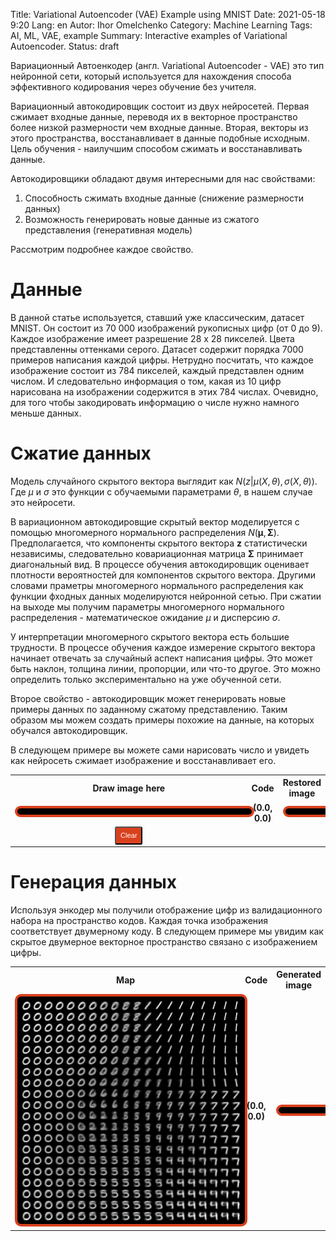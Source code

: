 Title: Variational Autoencoder (VAE) Example using MNIST
Date: 2021-05-18 9:20
Lang: en
Autor: Ihor Omelchenko
Category: Machine Learning
Tags: AI, ML, VAE, example
Summary: Interactive examples of Variational Autoencoder.
Status: draft

<script src="https://ajax.googleapis.com/ajax/libs/jquery/3.5.1/jquery.min.js"></script>
<script src="https://cdn.jsdelivr.net/npm/onnxjs/dist/onnx.min.js"></script>
<style>
div.example { width: 100%; height: auto; text-align: center;}
img#map { width: 100%; float: left; display:inline-block; }
img#map:after { content: ""; display: block; padding-bottom: 100% }
canvas#viewport { width: 100%; image-rendering: crisp-edges; float: right }
canvas#draw { width: 100%; float: left; image-rendering: crisp-edges; }
canvas#restore { width: 100%; image-rendering: crisp-edges; float: right }
div.vertical { border-left: 6px solid #0000; height: 100%; position:absolute; left: 50%; }
button {
  background-color: #D9411E;
  padding: .6em .6em;
  font-size: .8em;
  line-height: 1;
  color: #ffffff;
  text-align: center;
  white-space: nowrap;
  vertical-align: baseline;
  border-radius: .25em;
}
div.border {
  display:inline-block;
  background-color: #000;
  border-radius: 10px;
  border: 4px solid #D9411E;
  padding: 5px;
  width: 100%;
}
table.example {
	text-align: center;
	vertical-align: middle;
}
th, td {
	width: 100%;
	text-align: center;
	vertical-align: middle !important;
}
</style>

Вариационный Автоенкодер (англ. Variational Autoencoder - VAE) это тип нейронной сети, который используется для нахождения способа эффективного кодирования через обучение без учителя.

Вариационный автокодировщик состоит из двух нейросетей. Первая сжимает входные данные, переводя их в векторное пространство более низкой размерности чем входные данные. Вторая, векторы из этого пространства, восстанавливает в данные подобные исходным. Цель обучения - наилучшим способом сжимать и восстанавливать данные.

Автокодировщики обладают двумя интересными для нас свойствами:

1. Способность сжимать входные данные (снижение размерности данных)
2. Возможность генерировать новые данные из сжатого представления (генеративная модель)

Рассмотрим подробнее каждое свойство.

# Данные

В данной статье используется, ставший уже классическим, датасет MNIST. Он состоит из 70 000 изображений рукописных цифр (от 0 до 9). Каждое изображение имеет разрешение 28 х 28 пикселей. Цвета представленны оттенками серого. Датасет содержит порядка 7000 примеров написания каждой цифры. Нетрудно посчитать, что каждое изображение состоит из 784 пикселей, каждый представлен одним числом. И следовательно информация о том, какая из 10 цифр нарисована на изображении содержится в этих 784 числах. Очевидно, для того чтобы закодировать информацию о числе нужно намного меньше данных.

# Сжатие данных

Модель случайного скрытого вектора выглядит как $N(z|\mu(X, \theta), \sigma(X, \theta))$. Где $\mu$ и $\sigma$ это функции с обучаемыми параметрами $\theta$, в нашем случае это нейросети.

В вариационном автокодировщие скрытый вектор моделируется с помощью многомерного нормального распределения $N(\boldsymbol{\mu}, \boldsymbol{\Sigma})$. Предполагается, что компоненты скрытого вектора $\boldsymbol{z}$ статистически независимы, следовательно ковариационная матрица $\boldsymbol{\Sigma}$ принимает диагональный вид. В процессе обучения автокодировщик оценивает плотности вероятностей для компонентов скрытого вектора. Другими словами праметры многомерного нормального распределения как функции фходных данных моделируются нейронной сетью. При сжатии на выходе мы получим параметры многомерного нормального распределения - математическое ожидание $\mu$ и дисперсию $\sigma$.

У интерпретации многомерного скрытого вектора есть большие трудности. В процессе обучения каждое измерение скрытого вектора начинает отвечать за случайный аспект написания цифры. Это может быть наклон, толщина линии, пропорции, или что-то другое. Это можно определить только экспериментально на уже обученной сети.

Второе свойство - автокодировщик может генерировать новые примеры данных по заданному сжатому представлению. Таким образом мы можем создать примеры похожие на данные, на которых обучался автокодировщик.

В следующем примере вы можете сами нарисовать число и увидеть как нейросеть сжимает изображение и восстанавливает его.

<div class="example" id="example_2">
	<table class="example" style="width: 100%; height: auto; table-layout: fixed;">
		<tr>
			<th><text>Draw image here</text></th>
			<th><text>Code</text></th>
			<th><text>Restored image</text></th>
		</tr>
		<tr>
			<td>
				<div class="border">
					<canvas id="draw"></canvas>
				</div>
			</td>
			<td>
				<span id="encoder_out" style="font-weight: bold;">(0.0, 0.0)</span>
			</td>
			<td>
				<div class="border">
					<canvas id="restore"></canvas>
				</div>
			</td>
		</tr>
		<tr>
			<td><button type="button" id="draw_clear" onclick="drawClear()">Clear</button></td>
			<td></td>
			<td></td>
		</tr>
	</table>
</div>

# Генерация данных

Используя энкодер мы получили отображение цифр из валидационного набора на пространство кодов.
Каждая точка изображения соответствует двумерному коду.
В следующем примере мы увидим как скрытое двумерное векторное пространство связано с изображением цифры.

<div class="example" id="example_1">
	<table class="example" style="width: 100%; height: auto; table-layout: fixed;">
		<tr>
			<th><text>Map</text></th>
			<th>Code</td>
			<th><text>Generated image</text></th>
		</tr>
		<tr>
			<td>
				<div class="border">
					<img src="data/vae/map.png" alt="map" id="map">
				</div>
			</td>
			<td>
				<span id="ex1_code" style="font-weight: bold;">(0.0, 0.0)</span>
			</td>
			<td>
				<div class="border">
					<canvas class="canvas elevation" id="viewport"></canvas>
				</div>
			</td>
		</tr>
	</table>
</div>


<script src="data/vae/script_example_1.js"></script>
<script src="data/vae/script_example_2.js"></script>

